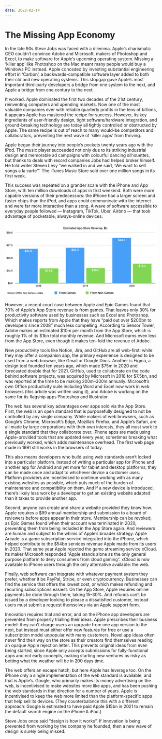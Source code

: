 ```yaml
---
date: 2022-02-14
---
```


# The Missing App Economy

In the late 90s Steve Jobs was faced with a dilemma. Apple’s charismatic CEO couldn’t convince Adobe and Microsoft, makers of Photoshop and Excel, to make software for Apple’s upcoming operating system. Missing a ‘killer app’ like Photoshop on the Mac meant many people would buy a Windows PC instead. Apple conceded by investing substantial engineering effort in ‘Carbon’, a backwards-compatible software layer added to both their old and new operating systems. This stopgap gave Apple’s most important third-party developers a bridge from one system to the next, and Apple a bridge from one century to the next. 

It worked. Apple dominated the first two decades of the 21st century, reinventing computers and upending markets. Now one of the most valuable companies ever with reliable quarterly profits in the tens of billions, it appears Apple has mastered the recipe for success. However, its key ingredients of user-friendly design, tight software/hardware integration, and ground-breaking technology are today all tightly controlled or obstructed by Apple. The same recipe is out of reach to many would-be competitors and collaborators, preventing the next wave of ‘killer apps’ from thriving. 

Apple began their journey into people’s pockets twenty years ago with the iPod. The music player succeeded not only due to its striking industrial design and memorable ad campaigns with colourful dancing silhouettes, but thanks to deals with record companies Jobs had helped broker himself. He told writer Steven Levy “we walked in and we said, ‘We want to sell songs a la carte’”. The iTunes Music Store sold over one million songs in its first week. 

This success was repeated on a grander scale with the iPhone and App Store, with ten million downloads of apps in first weekend. Both were more capable versions of their predecessors: the iPhone had a larger screen and faster chips than the iPod, and apps could communicate with the internet and were far more interactive than a song. A wave of software accessible to everyday people followed — Instagram, TikTok, Uber, Airbnb — that took advantage of pocketable, always-online devices.

![Estimated App Store Revenue](the-missing-app-economy/apple-app-store-revenue-games-vs-not.png)

However, a recent court case between Apple and Epic Games found that 70% of Apple’s App Store revenue is from games. That leaves only 30% for productivity software used by businesses such as Excel and Photoshop.  Which makes reports from Apple that they have “paid out over $200bn to developers since 2008” much less compelling. According to Sensor Tower, Adobe makes an estimated $10m per month from the App Store, which is roughly 1% of its $1bn total monthly revenue. And Microsoft earns even less from the App Store, even though it makes ten-fold the revenue of Adobe. 

New productivity tools like Notion, Jira, and GitHub are all web-first: while they may offer a companion app, the primary experience is designed to be used from a web browser, like Gmail or Google Docs. Another is Figma, a design tool founded ten years ago, which made $75m in 2020 and forecasted double that for 2021. GitHub, used to collaborate on the code behind software projects, was acquired by Microsoft in 2018 for $7.5bn, and was reported at the time to be making $200m–$300m annually. Microsoft’s own Office productivity suite including Word and Excel now work in web browsers (this article was written using it), and Adobe is working on the same for its flagship apps Photoshop and Illustrator. 

The web has several key advantages over apps sold via the App Store. First, the web is an open standard that is purposefully designed to not be controlled by any single company. While makers of web browsers, such as Google’s Chrome, Microsoft’s Edge, Mozilla’s Firefox, and Apple’s Safari, are all made by large corporations with their own interests, they all must work to a single standard that they collaborate over. iPhone apps are made using Apple-provided tools that are updated every year, sometimes breaking what previously worked, which adds maintenance overhead. The first web page made in 1991 still works in the browsers of today. 

This also means developers who build using web standards aren’t locked into a particular platform. Instead of writing a particular app for iPhone and another app for Android and yet more for tablet and desktop platforms, they can be made once and adapt to whichever device a customer uses. Platform providers are incentivised to continue working with as many existing websites as possible, which puts much of the burden of maintenance and compatibility on them. And if a new device is introduced, there’s likely less work by a developer to get an existing website adapted than it takes to provide another app. 

Second, anyone can create and share a website provided they know how. Apple requires a $99 annual membership and submission to a board of reviewers before apps appear in their store. Membership can be revoked, as Epic Games found when their account was terminated in 2020, preventing them from being included in the App Store again. And reviewers are human and subject to the whims of Apple’s broader strategy. Apple Arcade is a game subscription service integrated into the iPhone, which helped contribute to the $54bn services revenue Apple made from its users in 2020. That same year Apple rejected the game streaming service xCloud. Its maker Microsoft responded “Apple stands alone as the only general purpose platform to deny consumers from cloud gaming”. xCloud is now available to iPhone users through the only alternative available: the web. 

Finally, web software can integrate with whatever payment system they prefer, whether it be PayPal, Stripe, or even cryptocurrency. Businesses can find the service that offers the lowest cost, or which makes refunding and recurring subscriptions easiest. On the App Store, Apple requires online payments be done through them, taking 15–30%. And refunds can’t be issued by a developer looking to please a dissatisfied customer, instead users must submit a request themselves via an Apple support form. 

Innovation requires trial and error, and on the iPhone app developers are prevented from properly trialling their ideas. Apple prescribes their business model: they can’t charge users an upgrade from one app version to the next, but instead must either offer new features for free or use a subscription model unpopular with many customers. Novel app ideas often never find their way on the store as their creators find themselves reading an opaque Apple rejection letter. This prevents original ideas from even being started, since Apple only accepts submissions for fully-functional apps and not early concepts, making starting new ventures as risky as betting what the weather will be in 200 days time. 

The web offers an escape hatch, but here Apple has leverage too. On the iPhone only a single implementation of the web standard is available, and that is Apple’s. Google, who primarily makes its money advertising on the web, is incentivised to make websites more like apps, and has been pushing the web standards in that direction for a number of years. Apple is incentivised to keep the web more limited than the platform-specific apps that help sell its devices. (They counterbalance this with a different approach: Google is estimated to have paid Apple $15bn in 2021 to remain the default search engine on the iPhone & iPad.) 

Steve Jobs once said “design is how it works”. If innovation is being prevented from working by the company he founded, then a new wave of design is surely being missed. 
